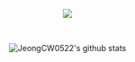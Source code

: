 <p align = "center">
<img src="https://capsule-render.vercel.app/api?type=waving&color=auto&height=300&section=header&text=Hello!&fontSize=70" />
</p>
<br>

<div align=center>
    

![JeongCW0522's github stats](https://github-readme-stats.vercel.app/api?username=JeongCW0522&hide=stars,contribs&count_private=true&show_icons=true&&theme=gruvbox_light)
</div>



<!--
**JeongCW0522/JeongCW0522** is a ✨ _special_ ✨ repository because its `README.md` (this file) appears on your GitHub profile.

Here are some ideas to get you started:

- 🔭 I’m currently working on ...
- 🌱 I’m currently learning ...
- 👯 I’m looking to collaborate on ...
- 🤔 I’m looking for help with ...
- 💬 Ask me about ...
- 📫 How to reach me: ...
- 😄 Pronouns: ...
- ⚡ Fun fact: ...
-->

